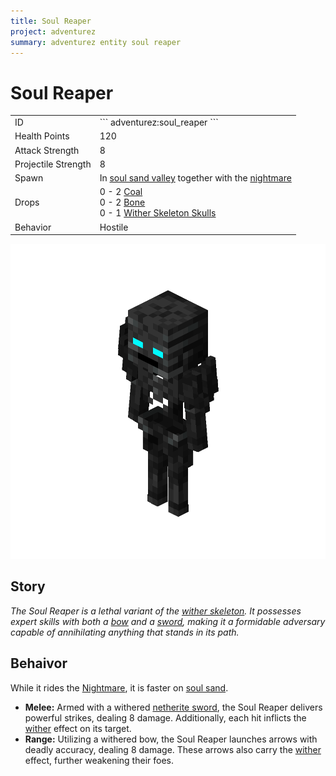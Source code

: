 ```yaml
---
title: Soul Reaper
project: adventurez
summary: adventurez entity soul reaper
---
```

# Soul Reaper
<div class="combi">
<div class="divthing">
<table class="tablething">
    <tbody>
        <tr>
            <td class="first-column">ID</td>
            <td class="second-column">
            ```
            adventurez:soul_reaper
            ```
            </td>
        </tr>
        <tr id="linear-top">
            <td class="first-column">Health Points</td>
            <td class="second-column">120</td>
        </tr>
        <tr id="linear-top">
            <td class="first-column">Attack Strength</td>
            <td class="second-column">8</td>
        </tr>
        <tr id="linear-top">
            <td class="first-column">Projectile Strength</td>
            <td class="second-column">8</td>
        </tr>
        <tr id="linear-top">
            <td class="first-column">Spawn</td>
            <td class="second-column">In <a href="https://minecraft.fandom.com/wiki/Swamp" target="_blank">soul sand valley</a> together with the <a href="../Nightmare/">nightmare</a></td>
        </tr>
        <tr id="linear-top">
            <td class="first-column">Drops</td>
            <td class="second-column">0 - 2 <a href="https://minecraft.fandom.com/wiki/Coal" target="_blank">Coal</a><br>0 - 2 <a href="https://minecraft.fandom.com/wiki/Bone" target="_blank">Bone</a><br>0 - 1 <a href="https://minecraft.fandom.com/wiki/Head" target="_blank">Wither Skeleton Skulls</a></td>
        </tr>
        <tr id="linear-top">
            <td class="first-column">Behavior</td>
            <td class="second-column">Hostile</td>
        </tr>
    </tbody>
</table>
</div>
<div class="div-img-center">
<img src="../../../../assets/adventurez/entities/soul_reaper.png" loading="lazy" />
</div>
</div>

## Story

*The Soul Reaper is a lethal variant of the <a href="https://minecraft.fandom.com/wiki/Wither_Skeleton" target="_blank">wither skeleton</a>. It possesses expert skills with both a <a href="https://minecraft.fandom.com/wiki/Bow" target="_blank">bow</a> and a <a href="https://minecraft.fandom.com/wiki/Sword" target="_blank">sword</a>, making it a formidable adversary capable of annihilating anything that stands in its path.*

## Behaivor

While it rides the <a href="https://globoxwiki.com/mods/adventurez/nightmare/" target="_blank">Nightmare</a>, it is faster on <a href="https://minecraft.fandom.com/wiki/Soul_Sand" target="_blank">soul sand</a>.

* **Melee:** Armed with a withered <a href="https://minecraft.fandom.com/wiki/Sword" target="_blank">netherite sword</a>, the Soul Reaper delivers powerful strikes, dealing 8 damage. Additionally, each hit inflicts the <a href="https://minecraft.fandom.com/wiki/Wither_(effect)" target="_blank">wither</a> effect on its target.
* **Range:** Utilizing a withered bow, the Soul Reaper launches arrows with deadly accuracy, dealing 8 damage. These arrows also carry the <a href="https://minecraft.fandom.com/wiki/Wither_(effect)" target="_blank">wither</a> effect, further weakening their foes.